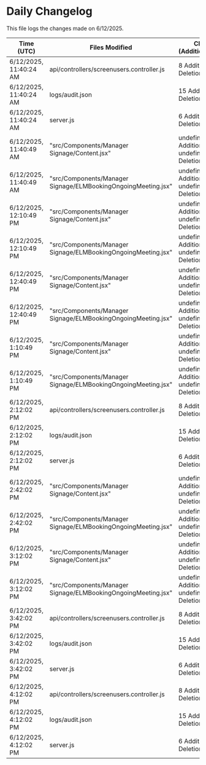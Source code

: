 # Daily Changelog

This file logs the changes made on 6/12/2025.

| Time (UTC)             | Files Modified                    | Changes (Addition/Deletion) |
|------------------------|-----------------------------------|-----------------------------|
| 6/12/2025, 11:40:24 AM | api/controllers/screenusers.controller.js | 8 Additions & 8 Deletions |
| 6/12/2025, 11:40:24 AM | logs/audit.json | 15 Additions & 15 Deletions |
| 6/12/2025, 11:40:24 AM | server.js | 6 Additions & 0 Deletions |
| 6/12/2025, 11:40:49 AM | "src/Components/Manager Signage/Content.jsx" | undefined Additions & undefined Deletions|
| 6/12/2025, 11:40:49 AM | "src/Components/Manager Signage/ELMBookingOngoingMeeting.jsx" | undefined Additions & undefined Deletions|
| 6/12/2025, 12:10:49 PM | "src/Components/Manager Signage/Content.jsx" | undefined Additions & undefined Deletions|
| 6/12/2025, 12:10:49 PM | "src/Components/Manager Signage/ELMBookingOngoingMeeting.jsx" | undefined Additions & undefined Deletions|
| 6/12/2025, 12:40:49 PM | "src/Components/Manager Signage/Content.jsx" | undefined Additions & undefined Deletions|
| 6/12/2025, 12:40:49 PM | "src/Components/Manager Signage/ELMBookingOngoingMeeting.jsx" | undefined Additions & undefined Deletions|
| 6/12/2025, 1:10:49 PM | "src/Components/Manager Signage/Content.jsx" | undefined Additions & undefined Deletions|
| 6/12/2025, 1:10:49 PM | "src/Components/Manager Signage/ELMBookingOngoingMeeting.jsx" | undefined Additions & undefined Deletions|
| 6/12/2025, 2:12:02 PM | api/controllers/screenusers.controller.js | 8 Additions & 8 Deletions|
| 6/12/2025, 2:12:02 PM | logs/audit.json | 15 Additions & 15 Deletions|
| 6/12/2025, 2:12:02 PM | server.js | 6 Additions & 0 Deletions|
| 6/12/2025, 2:42:02 PM | "src/Components/Manager Signage/Content.jsx" | undefined Additions & undefined Deletions|
| 6/12/2025, 2:42:02 PM | "src/Components/Manager Signage/ELMBookingOngoingMeeting.jsx" | undefined Additions & undefined Deletions|
| 6/12/2025, 3:12:02 PM | "src/Components/Manager Signage/Content.jsx" | undefined Additions & undefined Deletions|
| 6/12/2025, 3:12:02 PM | "src/Components/Manager Signage/ELMBookingOngoingMeeting.jsx" | undefined Additions & undefined Deletions|
| 6/12/2025, 3:42:02 PM | api/controllers/screenusers.controller.js | 8 Additions & 8 Deletions|
| 6/12/2025, 3:42:02 PM | logs/audit.json | 15 Additions & 15 Deletions|
| 6/12/2025, 3:42:02 PM | server.js | 6 Additions & 0 Deletions|
| 6/12/2025, 4:12:02 PM | api/controllers/screenusers.controller.js | 8 Additions & 8 Deletions|
| 6/12/2025, 4:12:02 PM | logs/audit.json | 15 Additions & 15 Deletions|
| 6/12/2025, 4:12:02 PM | server.js | 6 Additions & 0 Deletions|
